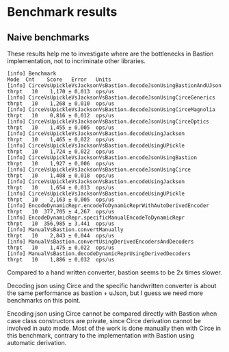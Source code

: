 # Benchmark results

## Naive benchmarks

These results help me to investigate where are the bottlenecks in Bastion implementation, not to incriminate other libraries.

```text
[info] Benchmark                                                         Mode  Cnt    Score   Error   Units
[info] CirceVsUpickleVsJacksonVsBastion.decodeJsonUsingBastionAndUJson  thrpt   10    1,170 ± 0,013  ops/us
[info] CirceVsUpickleVsJacksonVsBastion.decodeJsonUsingCirceGenerics    thrpt   10    1,268 ± 0,010  ops/us
[info] CirceVsUpickleVsJacksonVsBastion.decodeJsonUsingCirceMagnolia    thrpt   10    0,816 ± 0,012  ops/us
[info] CirceVsUpickleVsJacksonVsBastion.decodeJsonUsingCirceOptics      thrpt   10    1,455 ± 0,005  ops/us
[info] CirceVsUpickleVsJacksonVsBastion.decodeUsingJackson              thrpt   10    1,465 ± 0,022  ops/us
[info] CirceVsUpickleVsJacksonVsBastion.decodeUsingUPickle              thrpt   10    1,724 ± 0,022  ops/us
[info] CirceVsUpickleVsJacksonVsBastion.encodeJsonUsingBastion          thrpt   10    1,927 ± 0,006  ops/us
[info] CirceVsUpickleVsJacksonVsBastion.encodeJsonUsingCirce            thrpt   10    1,408 ± 0,018  ops/us
[info] CirceVsUpickleVsJacksonVsBastion.encodeUsingJackson              thrpt   10    1,654 ± 0,013  ops/us
[info] CirceVsUpickleVsJacksonVsBastion.encodeUsingUPickle              thrpt   10    2,163 ± 0,005  ops/us
[info] EncodeDynamicRepr.encodeToDynamicReprWithAutoDerivedEncoder      thrpt   10  377,705 ± 4,267  ops/us
[info] EncodeDynamicRepr.specificManualEncodeToDynamicRepr              thrpt   10  356,985 ± 3,441  ops/us
[info] ManualVsBastion.convertManually                                  thrpt   10    2,843 ± 0,044  ops/us
[info] ManualVsBastion.convertUsingDerivedEncodersAndDecoders           thrpt   10    1,475 ± 0,022  ops/us
[info] ManualVsBastion.decodeDynamicReprUsingDerivedDecoders            thrpt   10    1,886 ± 0,032  ops/us
```

Compared to a hand written converter, bastion seems to be 2x times slower.

Decoding json using Circe and the specific handwritten converter is about the same performance as bastion + uJson,
but I guess we need more benchmarks on this point.

Encoding json using Circe cannot be compared directly with Bastion when case class constructors are private, 
since Circe derivation cannot be involved in auto mode. 
Most of the work is done manually then with Circe in this benchmark, contrary to the implementation with Bastion using automatic derivation.
